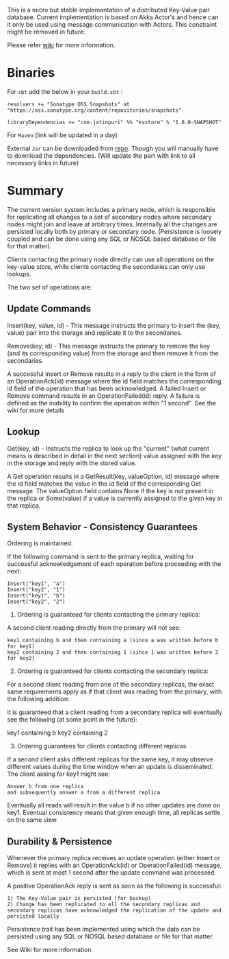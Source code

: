 This is a micro but stable implementation of a distributed Key-Value pair database. Current implementation is based on Akka Actor's and hence can it only be used using message communication with Actors. This constraint might be removed in future.

Please refer [wiki](https://github.com/purijatin/Distributed-Key-Value-DB/wiki/Overview) for more information.

Binaries
======

For `sbt` add the below in your `build.sbt` :
	
	resolvers += "Sonatype OSS Snapshots" at "https://oss.sonatype.org/content/repositories/snapshots"

	libraryDependencies += "com.jatinpuri" %% "kvstore" % "1.0.0-SNAPSHOT"

For `Maven` (link will be updated in a day)

External `Jar` can be downloaded from [repo](https://oss.sonatype.org/content/repositories/snapshots/com/jatinpuri/kvstore_2.10/1.0.0-SNAPSHOT/). Though you will manually have to download the dependencies. (Will update the part with link to all necessory links in future)



Summary
=======


The current version system includes a primary node, which is responsible for replicating all changes to a set of secondary nodes where secondary nodes might join and leave at arbitrary times. Internally all the changes are persisted locally both by primary or secondary node. (Persistence is loosely coupled and can be done using any SQL or NOSQL based database or file for that matter).

Clients contacting the primary node directly can use all operations on the key-value store, while clients contacting the secondaries can only use lookups.

The two set of operations are:

Update Commands
---------------
Insert(key, value, id) - This message instructs the primary to insert the (key, value) pair into the storage and replicate it to the secondaries.

Remove(key, id) - This message instructs the primary to remove the key (and its corresponding value) from the storage and then remove it from the secondaries.

A successful Insert or Remove results in a reply to the client in the form of an OperationAck(id) message where the id field matches the corresponding id field of the operation that has been acknowledged.
A failed Insert or Remove command results in an OperationFailed(id) reply. A failure is defined as the inability to confirm the operation within "1 second". See the wiki for more details

Lookup
-------
Get(key, id) - Instructs the replica to look up the "current" (what current means is described in detail in the next section) value assigned with the key in the storage and reply with the stored value.

A Get operation results in a GetResult(key, valueOption, id) message where the id field matches the value in the id field of the corresponding Get message. The valueOption field contains None if the key is not present in the replica or Some(value) if a value is currently assigned to the given key in that replica.

System Behavior - Consistency Guarantees
----------------------------------------
Ordering is maintained.

If the following command is sent to the primary replica, waiting for successful acknowledgement of each operation before proceeding with the next:

	Insert("key1", "a")
	Insert("key2", "1")
	Insert("key1", "b")
	Insert("key2", "2")

1) Ordering is guaranteed for clients contacting the primary replica:

A second client reading directly from the primary will not see:

	key1 containing b and then containing a (since a was written before b for key1)
	key2 containing 2 and then containing 1 (since 1 was written before 2 for key2)

2) Ordering is guaranteed for clients contacting the secondary replica:

For a second client reading from one of the secondary replicas, the exact same requirements apply as if that client was reading from the primary, with the following addition:

It is guaranteed that a client reading from a secondary replica will eventually see the following (at some point in the future):

key1 containing b
key2 containing 2

3) Ordering guarantees for clients contacting different replicas

If a second client asks different replicas for the same key, it may observe different values during the time window when an update is disseminated. The client asking for key1 might see:

	Answer b from one replica
	and subsequently answer a from a different replica

Eventually all reads will result in the value b if no other updates are done on key1. Eventual consistency means that given enough time, all replicas settle on the same view. 


Durability & Persistence
------------------------

Whenever the primary replica receives an update operation (either Insert or Remove) it replies with an OperationAck(id) or OperationFailed(id) message, which is sent at most 1 second after the update command was processed. 

A positive OperationAck reply is sent as soon as the following is successful:

	1) The Key-Value pair is persisted (for backup)
	2) Change has been replicated to all the secondary replicas and secondary replicas have acknowledged the replication of the update and persisted locally

Persistence trait has been implemented using which the data can be persisted using any SQL or NOSQL based database or file for that matter.

See Wiki for more information.
